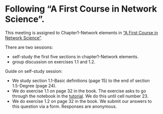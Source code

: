 # Following “A First Course in Network Science”.

This meeting is assigned to Chapter1-Network elements in
[“A First Course in Network Science”](https://cambridgeuniversitypress.github.io/FirstCourseNetworkScience/).

There are two sessions:

- self-study the first five sections in chapter1-Network elements.
- group discussion on exercises 1.1 and 1.2.

Guide on self-study session: 

- We study section 1.1-Basic definitions (page 15) to the end of section 1.5-Degree (page 24).
- We do exercise 1.1 on page 32 in the book. The exercise asks to go through the notebook in the
[tutorial](https://github.com/CambridgeUniversityPress/FirstCourseNetworkScience/blob/master/tutorials/Chapter%201%20Tutorial.ipynb).
We do this until cell number 23.
- We do exercise 1.2 on page 32 in the book. We submit our answers to this question via a form. Responses are anonymous.
